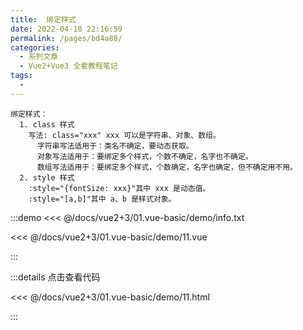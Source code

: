 ```yaml
---
title:  绑定样式
date: 2022-04-18 22:16:59
permalink: /pages/bd4a88/
categories:
  - 系列文章
  - Vue2+Vue3 全套教程笔记
tags:
  -
---
```


```
绑定样式：
  1. class 样式
    写法: class="xxx" xxx 可以是字符串、对象、数组。
      字符串写法适用于：类名不确定，要动态获取。
      对象写法适用于：要绑定多个样式，个数不确定，名字也不确定。
      数组写法适用于：要绑定多个样式，个数确定，名字也确定，但不确定用不用。
  2. style 样式
    :style="{fontSize: xxx}"其中 xxx 是动态值。
    :style="[a,b]"其中 a、b 是样式对象。
```

:::demo <<< @/docs/vue2+3/01.vue-basic/demo/info.txt

<<< @/docs/vue2+3/01.vue-basic/demo/11.vue

:::

:::details 点击查看代码

<<< @/docs/vue2+3/01.vue-basic/demo/11.html

:::

